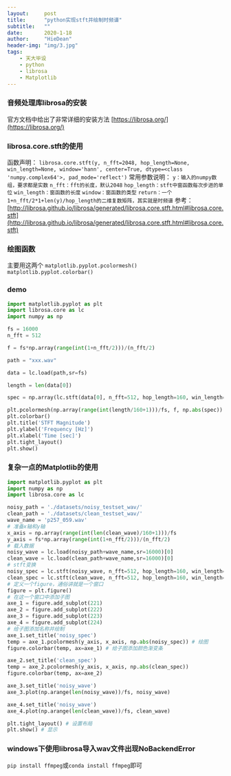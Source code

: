 ```yaml
---
layout:     post
title:      "python实现stft并绘制时频谱"
subtitle:   ""
date:       2020-1-18
author:     "HieDean"
header-img: "img/3.jpg"
tags:
    - 天大毕设
    - python
    - librosa
    - Matplotlib
---
```

### 音频处理库librosa的安装
官方文档中给出了非常详细的安装方法
[https://librosa.org/](https://librosa.org/)

### librosa.core.stft的使用
函数声明：
``librosa.core.stft(y, n_fft=2048, hop_length=None, win_length=None, window='hann', center=True, dtype=<class 'numpy.complex64'>, pad_mode='reflect')``
常用参数说明：
``y：输入的numpy数组，要求都是实数``
``n_fft：fft的长度，默认2048``
``hop_length：stft中窗函数每次步进的单位``
``win_length：窗函数的长度``
``window：窗函数的类型``
``return：一个1+n_fft/2*1+len(y)/hop_length的二维复数矩阵，其实就是时频谱``
参考：
[http://librosa.github.io/librosa/generated/librosa.core.stft.html#librosa.core.stft](http://librosa.github.io/librosa/generated/librosa.core.stft.html#librosa.core.stft)

### 绘图函数
主要用这两个
``matplotlib.pyplot.pcolormesh()``
``matplotlib.pyplot.colorbar()``

### demo
```python
import matplotlib.pyplot as plt
import librosa.core as lc
import numpy as np

fs = 16000
n_fft = 512

f = fs*np.array(range(int(1+n_fft/2)))/(n_fft/2)

path = "xxx.wav"

data = lc.load(path,sr=fs)

length = len(data[0])

spec = np.array(lc.stft(data[0], n_fft=512, hop_length=160, win_length=400, window='hann'))

plt.pcolormesh(np.array(range(int(length/160+1)))/fs, f, np.abs(spec))
plt.colorbar()
plt.title('STFT Magnitude')
plt.ylabel('Frequency [Hz]')
plt.xlabel('Time [sec]')
plt.tight_layout()
plt.show()
```
### 复杂一点的Matplotlib的使用
```python
import matplotlib.pyplot as plt
import numpy as np
import librosa.core as lc

noisy_path = './datasets/noisy_testset_wav/'
clean_path = './datasets/clean_testset_wav/'
wave_name = 'p257_059.wav'
# 准备x轴和y轴
x_axis = np.array(range(int(len(clean_wave)/160+1)))/fs
y_axis = fs*np.array(range(int(1+n_fft/2)))/(n_fft/2)
# 载入数据
noisy_wave = lc.load(noisy_path+wave_name,sr=16000)[0]
clean_wave = lc.load(clean_path+wave_name,sr=16000)[0]
# stft变换
noisy_spec = lc.stft(noisy_wave, n_fft=512, hop_length=160, win_length=400, window='hann')
clean_spec = lc.stft(clean_wave, n_fft=512, hop_length=160, win_length=400, window='hann')
# 定义一个figure，通俗讲就是一个窗口
figure = plt.figure() 
# 在这一个窗口中添加子图
axe_1 = figure.add_subplot(221)
axe_2 = figure.add_subplot(222)
axe_3 = figure.add_subplot(223)
axe_4 = figure.add_subplot(224)
# 给子图添加名称并绘制
axe_1.set_title('noisy_spec')
temp = axe_1.pcolormesh(y_axis, x_axis, np.abs(noisy_spec)) # 绘图
figure.colorbar(temp, ax=axe_1) # 给子图添加颜色渐变条

axe_2.set_title('clean_spec')
temp = axe_2.pcolormesh(y_axis, x_axis, np.abs(clean_spec))
figure.colorbar(temp, ax=axe_2)

axe_3.set_title('noisy_wave')
axe_3.plot(np.arange(len(noisy_wave))/fs, noisy_wave)

axe_4.set_title('noisy_wave')
axe_4.plot(np.arange(len(clean_wave))/fs, clean_wave)

plt.tight_layout() # 设置布局
plt.show() # 显示
```

### windows下使用librosa导入wav文件出现NoBackendError
`pip install ffmpeg`或`conda install ffmpeg`即可

